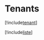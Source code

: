 # Tenants

[!include[tenant](tenants.tenant.autogen.md)]

[!include[liste](tenants.liste.autogen.md)]































































